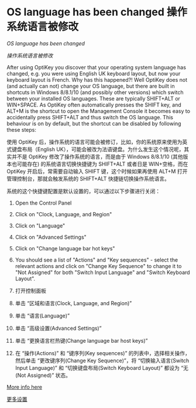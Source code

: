 OS language has been changed
操作系统语言被修改
======

*OS language has been changed*

*操作系统语言被修改*

After using OptiKey you discover that your operating system language has changed, e.g. you were using English UK keyboard layout, but now your keyboard layout is French. Why has this happened?! Well OptiKey does not (and actually can not) change your OS language, but there are built in shortcuts in Windows 8/8.1/10 (and possibly other versions) which switch between your installed OS languages. These are typically SHIFT+ALT or WIN+SPACE. As OptiKey often automatically presses the SHIFT key, and ALT+M is the shortcut to open the Management Console it becomes easy to accidentally press SHIFT+ALT and thus switch the OS language. This behaviour is on by default, but the shortcut can be disabled by following these steps:

使用 OptiKey 后，操作系统的语言可能会被修订，比如，你的系统原来使用为英式键盘布局（English UK），可能会被改为法语键盘。为什么发生这个情况呢，其实并不是 OptiKey 修改了操作系统的语言，而是由于 Windows 8/8.1/10 (其他版本也可能存在) 的系统语言切换快捷键为 SHIFT+ALT 或者日是 WIN+空格，而在 OptiKey 开启后，常需要自动输入 SHIFT 键，这个时候如果再使用 ALT+M 打开管理控制台，那就会触发系统的 SHIFT+ALT 快捷链切换操作系统语言。

系统的这个快捷键配置是默认设置的，可以通过以下步骤进行关闭：

1. Open the Control Panel
2. Click on "Clock, Language, and Region"
3. Click on "Language"
4. Click on "Advanced Settings"
5. Click on "Change language bar hot keys"
6. You should see a list of "Actions" and "Key sequences" - select the relevant actions and click on "Change Key Sequence" to change it to "Not Assigned" for both "Switch Input Language" and "Switch Keyboard Layout".

1. 打开控制面板
2. 单击 “区域和语言(Clock, Language, and Region)”
3. 单击 “语言(Language)”
4. 单击 “高级设置(Advanced Settings)”
5. 单击 “更换语言栏热键(Change language bar host keys)”
6. 在 “操作(Actions)” 和 “键序列(Key sequences)” 的列表中，选择相关操作，然后单击 “更改键序列(Change Key Sequence)”，将 “切换输入语言(Switch Input Language)” 和 “切换键盘布局(Switch Keyboard Layout)” 都设为 “无(Not Assigned)” 状态。

[More info here](http://superuser.com/questions/698037/can-i-disable-the-altshift-shortcut-to-change-language-in-windows-8-1)

[更多设置](http://superuser.com/questions/698037/can-i-disable-the-altshift-shortcut-to-change-language-in-windows-8-1)
